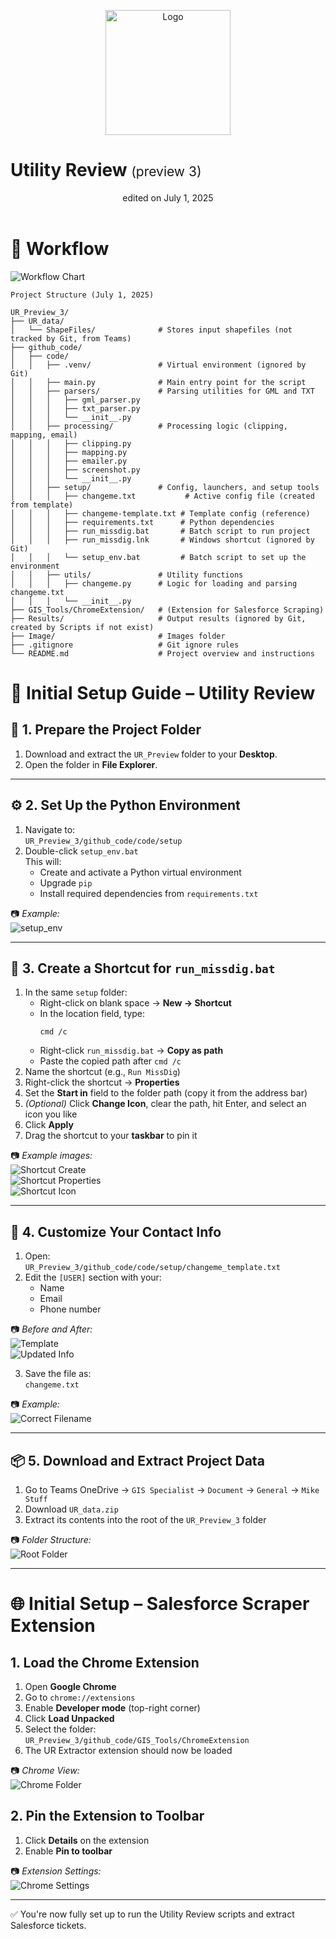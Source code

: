<p align="center">
  <img src="Image/UR_icon16.PNG" alt="Logo" width="200" />
  <h1>Utility Review <span style="font-size: 0.75em; font-weight: normal;">(preview 3)</span></h1>
</p>

<header>edited on July 1, 2025</header>

# 🔁 Workflow
![Workflow Chart](<Image/MissDig Workflow.png>)


```plaintext
Project Structure (July 1, 2025)

UR_Preview_3/
├── UR_data/
│   └── ShapeFiles/              # Stores input shapefiles (not tracked by Git, from Teams)
├── github_code/
│   ├── code/
│   │   ├── .venv/               # Virtual environment (ignored by Git)
│   │   ├── main.py              # Main entry point for the script
│   │   ├── parsers/             # Parsing utilities for GML and TXT
│   │   │   ├── gml_parser.py
│   │   │   ├── txt_parser.py
│   │   │   └── __init__.py
│   │   ├── processing/          # Processing logic (clipping, mapping, email)
│   │   │   ├── clipping.py
│   │   │   ├── mapping.py
│   │   │   ├── emailer.py
│   │   │   ├── screenshot.py
│   │   │   └── __init__.py
│   │   ├── setup/               # Config, launchers, and setup tools
│   │   │   ├── changeme.txt           # Active config file (created from template)
│   │   │   ├── changeme-template.txt # Template config (reference)
│   │   │   ├── requirements.txt      # Python dependencies
│   │   │   ├── run_missdig.bat       # Batch script to run project
│   │   │   ├── run_missdig.lnk       # Windows shortcut (ignored by Git)
│   │   │   └── setup_env.bat         # Batch script to set up the environment
│   │   ├── utils/               # Utility functions
│   │   │   ├── changeme.py      # Logic for loading and parsing changeme.txt
│   │   │   └── __init__.py
├── GIS_Tools/ChromeExtension/   # (Extension for Salesforce Scraping)
├── Results/                     # Output results (ignored by Git, created by Scripts if not exist)
├── Image/                       # Images folder
├── .gitignore                   # Git ignore rules
└── README.md                    # Project overview and instructions
```


# 🔧 Initial Setup Guide – Utility Review

## 📁 1. Prepare the Project Folder
1. Download and extract the `UR_Preview` folder to your **Desktop**.
2. Open the folder in **File Explorer**.

---

## ⚙️ 2. Set Up the Python Environment
1. Navigate to:  
   `UR_Preview_3/github_code/code/setup`
2. Double-click `setup_env.bat`  
   This will:
   - Create and activate a Python virtual environment
   - Upgrade `pip`
   - Install required dependencies from `requirements.txt`  
   
📷 _Example:_  
![setup_env](Image/setup_env.png)

---

## 🔗 3. Create a Shortcut for `run_missdig.bat`
1. In the same `setup` folder:
   - Right-click on blank space → **New → Shortcut**
   - In the location field, type:  
     ```
     cmd /c 
     ```
   - Right-click `run_missdig.bat` → **Copy as path**
   - Paste the copied path after `cmd /c`
2. Name the shortcut (e.g., `Run MissDig`)
3. Right-click the shortcut → **Properties**
4. Set the **Start in** field to the folder path (copy it from the address bar)
5. *(Optional)* Click **Change Icon**, clear the path, hit Enter, and select an icon you like
6. Click **Apply**
7. Drag the shortcut to your **taskbar** to pin it

📷 _Example images:_  
![Shortcut Create](Image/shortcut_create.png)  
![Shortcut Properties](Image/shortcut_property.png)  
![Shortcut Icon](Image/shortcut_icon.png)

---

## 📝 4. Customize Your Contact Info
1. Open:  
   `UR_Preview_3/github_code/code/setup/changeme_template.txt`
2. Edit the `[USER]` section with your:
   - Name
   - Email
   - Phone number

📷 _Before and After:_  
![Template](Image/changeme_template.png)  
![Updated Info](Image/changeme_update.png)

3. Save the file as:  
   `changeme.txt`

📷 _Example:_  
![Correct Filename](Image/changeme_correct.png)

---

## 📦 5. Download and Extract Project Data
1. Go to Teams OneDrive → `GIS Specialist` → `Document` → `General` → `Mike Stuff`
2. Download `UR_data.zip`
3. Extract its contents into the root of the `UR_Preview_3` folder

📷 _Folder Structure:_  
![Root Folder](Image/root_folder.png)

---

# 🌐 Initial Setup – Salesforce Scraper Extension

## 1. Load the Chrome Extension
1. Open **Google Chrome**
2. Go to `chrome://extensions`
3. Enable **Developer mode** (top-right corner)
4. Click **Load Unpacked**
5. Select the folder:  
   `UR_Preview_3/github_code/GIS_Tools/ChromeExtension`
6. The UR Extractor extension should now be loaded

📷 _Chrome View:_  
![Chrome Folder](Image/chrome-folder.png)

## 2. Pin the Extension to Toolbar
1. Click **Details** on the extension
2. Enable **Pin to toolbar**

📷 _Extension Settings:_  
![Chrome Settings](Image/chrome-setting.png)

---

✅ You're now fully set up to run the Utility Review scripts and extract Salesforce tickets.